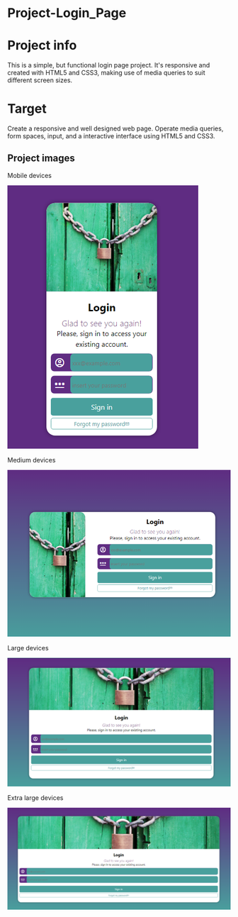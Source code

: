 # Project-Login_Page
<h1>Project info</h1>
<p>This is a simple, but functional login page project. It's responsive and created with HTML5 and CSS3, making use of media queries to suit different screen sizes.</p>

<h1>Target</h1>
<p>Create a responsive and well designed web page. Operate media queries, form spaces, input, and a interactive interface using HTML5 and CSS3.</p>

<h2>Project images</h2>
<section>
    <div>
        <p>Mobile devices</p>
        <img src="https://github.com/DaviBT/Project-Login_Page/blob/main/images/mobile.png">
    </div>
    <div>
        <p>Medium devices</p>
        <img src="https://github.com/DaviBT/Project-Login_Page/blob/main/images/medium-devices.png">
    </div>
    <div>
        <p>Large devices</p>
        <img src="https://github.com/DaviBT/Project-Login_Page/blob/main/images/large-devices.png">
    </div>
    <div>
        <p>Extra large devices</p>
        <img src="https://github.com/DaviBT/Project-Login_Page/blob/main/images/el-devices.png">
    </div>
</section
